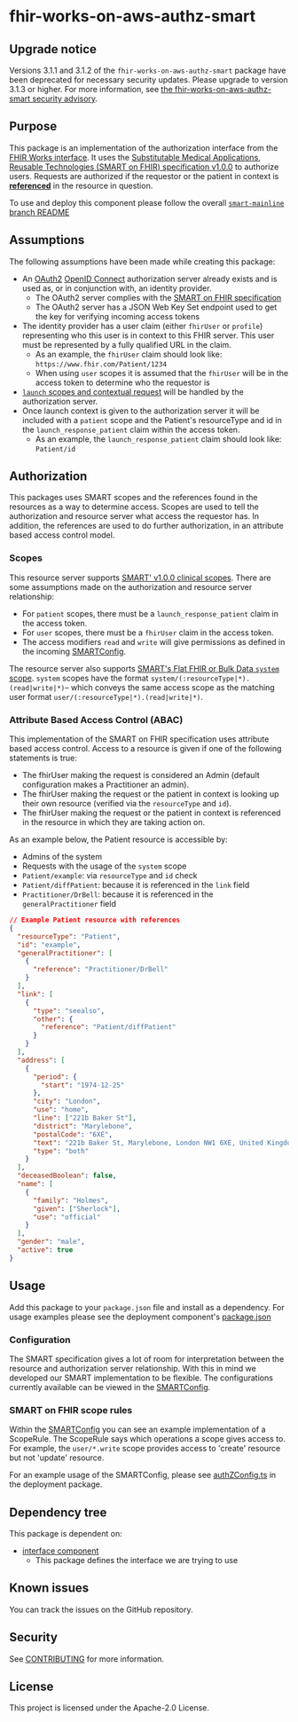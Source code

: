 # fhir-works-on-aws-authz-smart

## Upgrade notice

Versions 3.1.1 and 3.1.2 of the `fhir-works-on-aws-authz-smart` package have been deprecated for necessary security updates. Please upgrade to version 3.1.3 or higher. For more information, see [the fhir-works-on-aws-authz-smart security advisory](https://github.com/awslabs/fhir-works-on-aws-authz-smart/security/advisories/GHSA-vv7x-7w4m-q72f).

## Purpose

This package is an implementation of the authorization interface from the [FHIR Works interface](https://github.com/awslabs/fhir-works-on-aws-interface/blob/mainline/src/authorization.ts). It uses the [Substitutable Medical Applications, Reusable Technologies (SMART on FHIR) specification v1.0.0](http://www.hl7.org/fhir/smart-app-launch/1.0.0) to authorize users. Requests are authorized if the requestor or the patient in context is [**referenced**](https://www.hl7.org/fhir/references.html) in the resource in question.

To use and deploy this component please follow the overall [`smart-mainline` branch README](https://github.com/awslabs/fhir-works-on-aws-deployment/tree/smart-mainline)

## Assumptions

The following assumptions have been made while creating this package:

- An [OAuth2](https://oauth.net/2/) [OpenID Connect](https://openid.net/connect/) authorization server already exists and is used as, or in conjunction with, an identity provider.
  - The OAuth2 server complies with the [SMART on FHIR specification](https://docs.smarthealthit.org/)
  - The OAuth2 server has a JSON Web Key Set endpoint used to get the key for verifying incoming access tokens
- The identity provider has a user claim (either `fhirUser` or `profile`) representing who this user is in context to this FHIR server. This user must be represented by a fully qualified URL in the claim.
  - As an example, the `fhirUser` claim should look like: `https://www.fhir.com/Patient/1234`
  - When using `user` scopes it is assumed that the `fhirUser` will be in the access token to determine who the requestor is
- [`launch` scopes and contextual request](http://www.hl7.org/fhir/smart-app-launch/1.0.0/scopes-and-launch-context/#scopes-for-requesting-context-data) will be handled by the authorization server.
- Once launch context is given to the authorization server it will be included with a `patient` scope and the Patient's resourceType and id in the `launch_response_patient` claim within the access token.
  - As an example, the `launch_response_patient` claim should look like: `Patient/id`

## Authorization

This packages uses SMART scopes and the references found in the resources as a way to determine access. Scopes are used to tell the authorization and resource server what access the requestor has. In addition, the references are used to do further authorization, in an attribute based access control model.

### Scopes

This resource server supports [SMART' v1.0.0 clinical scopes](http://www.hl7.org/fhir/smart-app-launch/1.0.0/scopes-and-launch-context/#scopes-for-requesting-clinical-data). There are some assumptions made on the authorization and resource server relationship:

- For `patient` scopes, there must be a `launch_response_patient` claim in the access token.
- For `user` scopes, there must be a `fhirUser` claim in the access token.
- The access modifiers `read` and `write` will give permissions as defined in the incoming [SMARTConfig](./src/smartConfig.ts).

The resource server also supports [SMART's Flat FHIR or Bulk Data `system` scope](https://hl7.org/fhir/uv/bulkdata/authorization/index.html#scopes). `system` scopes have the format `system/(:resourceType|*).(read|write|*)`– which conveys the same access scope as the matching user format `user/(:resourceType|*).(read|write|*)`.

### Attribute Based Access Control (ABAC)

This implementation of the SMART on FHIR specification uses attribute based access control. Access to a resource is given if one of the following statements is true:

- The fhirUser making the request is considered an Admin (default configuration makes a Practitioner an admin).
- The fhirUser making the request or the patient in context is looking up their own resource (verified via the `resourceType` and `id`).
- The fhirUser making the request or the patient in context is referenced in the resource in which they are taking action on.

As an example below, the Patient resource is accessible by:

- Admins of the system
- Requests with the usage of the `system` scope
- `Patient/example`: via `resourceType` and `id` check
- `Patient/diffPatient`: because it is referenced in the `link` field
- `Practitioner/DrBell`: because it is referenced in the `generalPractitioner` field

```json
// Example Patient resource with references
{
  "resourceType": "Patient",
  "id": "example",
  "generalPractitioner": [
    {
      "reference": "Practitioner/DrBell"
    }
  ],
  "link": [
    {
      "type": "seealso",
      "other": {
        "reference": "Patient/diffPatient"
      }
    }
  ],
  "address": [
    {
      "period": {
        "start": "1974-12-25"
      },
      "city": "London",
      "use": "home",
      "line": ["221b Baker St"],
      "district": "Marylebone",
      "postalCode": "6XE",
      "text": "221b Baker St, Marylebone, London NW1 6XE, United Kingdom",
      "type": "both"
    }
  ],
  "deceasedBoolean": false,
  "name": [
    {
      "family": "Holmes",
      "given": ["Sherlock"],
      "use": "official"
    }
  ],
  "gender": "male",
  "active": true
}
```

## Usage

Add this package to your `package.json` file and install as a dependency. For usage examples please see the deployment component's [package.json](https://github.com/awslabs/fhir-works-on-aws-deployment/blob/smart-mainline/package.json)

### Configuration

The SMART specification gives a lot of room for interpretation between the resource and authorization server relationship. With this in mind we developed our SMART implementation to be flexible. The configurations currently available can be viewed in the [SMARTConfig](./src/smartConfig.ts).

### SMART on FHIR scope rules

Within the [SMARTConfig](./src/smartConfig.ts) you can see an example implementation of a ScopeRule. The ScopeRule says which operations a scope gives access to. For example, the `user/*.write` scope provides access to 'create' resource but not 'update' resource.

For an example usage of the SMARTConfig, please see [authZConfig.ts](https://github.com/awslabs/fhir-works-on-aws-deployment/blob/smart-mainline/src/authZConfig.ts) in the deployment package.

## Dependency tree

This package is dependent on:

- [interface component](https://github.com/awslabs/fhir-works-on-aws-interface)
  - This package defines the interface we are trying to use

## Known issues

You can track the issues on the GitHub repository.

## Security

See [CONTRIBUTING](CONTRIBUTING.md#security-issue-notifications) for more information.

## License

This project is licensed under the Apache-2.0 License.
